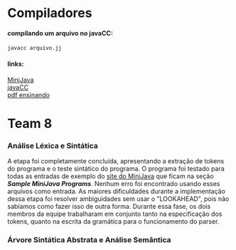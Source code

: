 # Compiladores

#### compilando um arquivo no javaCC:
```
javacc arquivo.jj
```
#### links:<br>
[MiniJava](https://www.cambridge.org/resources/052182060X/)<br>
[javaCC](https://javacc.github.io/javacc/)<br>
[pdf ensinando](https://www.cin.ufpe.br/~in1007/transparencias/MaterialApoio/javacc-tutorial.pdf)<br>

# Team 8

### Análise Léxica e Sintática
A etapa foi completamente concluída, apresentando a extração de tokens do programa e o teste sintático do programa. O programa foi testado para todas as entradas de exemplo do [site do MiniJava](https://www.cambridge.org/resources/052182060X/) que ficam na seção __*Sample MiniJava Programs*__. Nenhum erro foi encontrado usando esses arquivos como entrada. As maiores dificuldades durante a implementação dessa etapa foi resolver ambiguidades sem usar o "LOOKAHEAD", pois não sabíamos como fazer isso de outra forma. Durante essa fase, os dois membros da equipe trabalharam em conjunto tanto na especificação dos tokens, quanto na escrita da gramática para o funcionamento do parser.

### Árvore Sintática Abstrata e Análise Semântica 